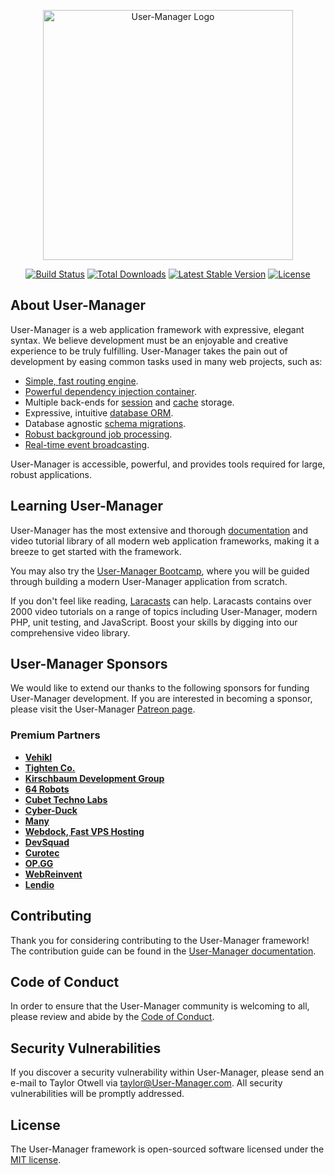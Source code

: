 <p align="center"><a href="https://User-Manager.com" target="_blank"><img src="https://raw.githubusercontent.com/User-Manager/art/master/logo-lockup/5%20SVG/2%20CMYK/1%20Full%20Color/User-Manager-logolockup-cmyk-red.svg" width="400" alt="User-Manager Logo"></a></p>

<p align="center">
<a href="https://github.com/User-Manager/framework/actions"><img src="https://github.com/User-Manager/framework/workflows/tests/badge.svg" alt="Build Status"></a>
<a href="https://packagist.org/packages/User-Manager/framework"><img src="https://img.shields.io/packagist/dt/User-Manager/framework" alt="Total Downloads"></a>
<a href="https://packagist.org/packages/User-Manager/framework"><img src="https://img.shields.io/packagist/v/User-Manager/framework" alt="Latest Stable Version"></a>
<a href="https://packagist.org/packages/User-Manager/framework"><img src="https://img.shields.io/packagist/l/User-Manager/framework" alt="License"></a>
</p>

## About User-Manager

User-Manager is a web application framework with expressive, elegant syntax. We believe development must be an enjoyable and creative experience to be truly fulfilling. User-Manager takes the pain out of development by easing common tasks used in many web projects, such as:

- [Simple, fast routing engine](https://User-Manager.com/docs/routing).
- [Powerful dependency injection container](https://User-Manager.com/docs/container).
- Multiple back-ends for [session](https://User-Manager.com/docs/session) and [cache](https://User-Manager.com/docs/cache) storage.
- Expressive, intuitive [database ORM](https://User-Manager.com/docs/eloquent).
- Database agnostic [schema migrations](https://User-Manager.com/docs/migrations).
- [Robust background job processing](https://User-Manager.com/docs/queues).
- [Real-time event broadcasting](https://User-Manager.com/docs/broadcasting).

User-Manager is accessible, powerful, and provides tools required for large, robust applications.

## Learning User-Manager

User-Manager has the most extensive and thorough [documentation](https://User-Manager.com/docs) and video tutorial library of all modern web application frameworks, making it a breeze to get started with the framework.

You may also try the [User-Manager Bootcamp](https://bootcamp.User-Manager.com), where you will be guided through building a modern User-Manager application from scratch.

If you don't feel like reading, [Laracasts](https://laracasts.com) can help. Laracasts contains over 2000 video tutorials on a range of topics including User-Manager, modern PHP, unit testing, and JavaScript. Boost your skills by digging into our comprehensive video library.

## User-Manager Sponsors

We would like to extend our thanks to the following sponsors for funding User-Manager development. If you are interested in becoming a sponsor, please visit the User-Manager [Patreon page](https://patreon.com/taylorotwell).

### Premium Partners

- **[Vehikl](https://vehikl.com/)**
- **[Tighten Co.](https://tighten.co)**
- **[Kirschbaum Development Group](https://kirschbaumdevelopment.com)**
- **[64 Robots](https://64robots.com)**
- **[Cubet Techno Labs](https://cubettech.com)**
- **[Cyber-Duck](https://cyber-duck.co.uk)**
- **[Many](https://www.many.co.uk)**
- **[Webdock, Fast VPS Hosting](https://www.webdock.io/en)**
- **[DevSquad](https://devsquad.com)**
- **[Curotec](https://www.curotec.com/services/technologies/User-Manager/)**
- **[OP.GG](https://op.gg)**
- **[WebReinvent](https://webreinvent.com/?utm_source=User-Manager&utm_medium=github&utm_campaign=patreon-sponsors)**
- **[Lendio](https://lendio.com)**

## Contributing

Thank you for considering contributing to the User-Manager framework! The contribution guide can be found in the [User-Manager documentation](https://User-Manager.com/docs/contributions).

## Code of Conduct

In order to ensure that the User-Manager community is welcoming to all, please review and abide by the [Code of Conduct](https://User-Manager.com/docs/contributions#code-of-conduct).

## Security Vulnerabilities

If you discover a security vulnerability within User-Manager, please send an e-mail to Taylor Otwell via [taylor@User-Manager.com](mailto:taylor@User-Manager.com). All security vulnerabilities will be promptly addressed.

## License

The User-Manager framework is open-sourced software licensed under the [MIT license](https://opensource.org/licenses/MIT).
